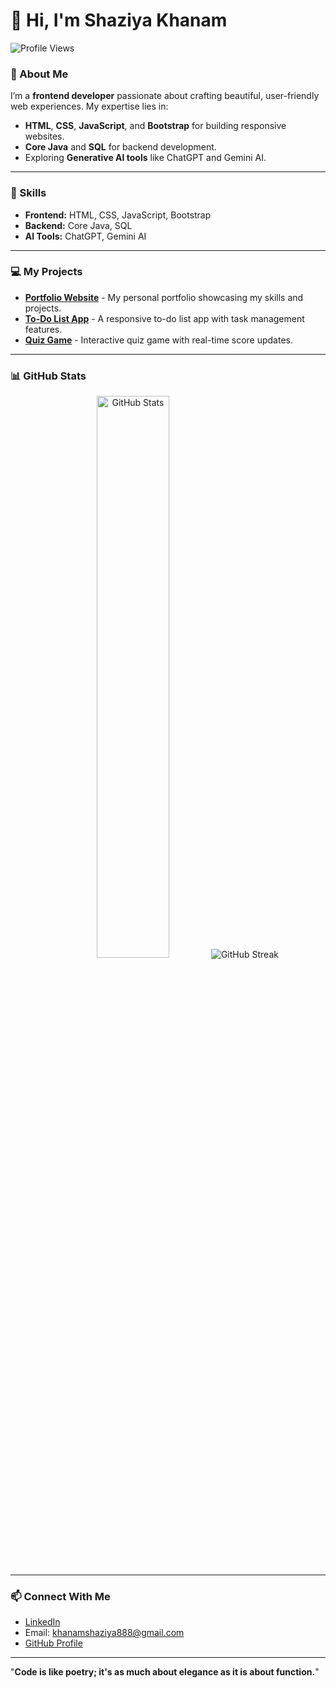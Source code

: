  # 👋 Hi, I'm Shaziya Khanam
 
 ![Profile Views](https://komarev.com/ghpvc/?username=ShaziyaKhanam888&color=blue&style=flat)

### 🌟 About Me
I’m a **frontend developer** passionate about crafting beautiful, user-friendly web experiences. My expertise lies in:
- **HTML**, **CSS**, **JavaScript**, and **Bootstrap** for building responsive websites.
- **Core Java** and **SQL** for backend development.
- Exploring **Generative AI tools** like ChatGPT and Gemini AI.

---

### 🚀 Skills
- **Frontend:** HTML, CSS, JavaScript, Bootstrap  
- **Backend:** Core Java, SQL  
- **AI Tools:** ChatGPT, Gemini AI  

---

### 💻 My Projects
- [**Portfolio Website**](https://github.com/ShaziyaKhanam888/portfolio) - My personal portfolio showcasing my skills and projects.
- [**To-Do List App**](https://github.com/ShaziyaKhanam888/todo-list) - A responsive to-do list app with task management features.
 - [**Quiz Game**](https://github.com/ShaziyaKhanam888/quiz-game) - Interactive quiz game with real-time score updates.
---

### 📊 GitHub Stats
<p align="center">
  <img src="https://github-readme-stats.vercel.app/api?username=ShaziyaKhanam888&show_icons=true&theme=calm" alt="GitHub Stats" width="48%" />
 <img src="https://github-readme-streak-stats.herokuapp.com/?user=ShaziyaKhanam888&theme=default" alt="GitHub Streak" />
</p>

---

### 📫 Connect With Me
- [LinkedIn](https://www.linkedin.com/in/shaziya-khanam)  
- Email: [khanamshaziya888@gmail.com](mailto:khanamshaziya888@gmail.com)  
- [GitHub Profile](https://github.com/ShaziyaKhanam888)

---

"**Code is like poetry; it's as much about elegance as it is about function.**"

